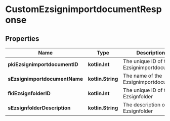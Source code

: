 
# CustomEzsignimportdocumentResponse

## Properties
| Name | Type | Description | Notes |
| ------------ | ------------- | ------------- | ------------- |
| **pkiEzsignimportdocumentID** | **kotlin.Int** | The unique ID of the Ezsignimportdocument |  |
| **sEzsignimportdocumentName** | **kotlin.String** | The name of the Ezsignimportdocument |  |
| **fkiEzsignfolderID** | **kotlin.Int** | The unique ID of the Ezsignfolder |  [optional] |
| **sEzsignfolderDescription** | **kotlin.String** | The description of the Ezsignfolder |  [optional] |



